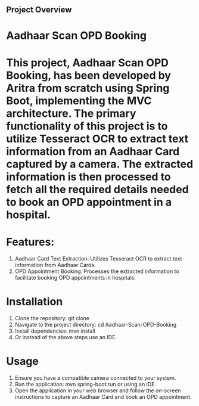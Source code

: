 ## Project Overview
# Aadhaar Scan OPD Booking
# This project, Aadhaar Scan OPD Booking, has been developed by Aritra from scratch using Spring Boot, implementing the MVC architecture. The primary functionality of this project is to utilize Tesseract OCR to extract text information from an Aadhaar Card captured by a camera. The extracted information is then processed to fetch all the required details needed to book an OPD appointment in a hospital.

# Features:
1. Aadhaar Card Text Extraction: Utilizes Tesseract OCR to extract text information from Aadhaar Cards.
2. OPD Appointment Booking: Processes the extracted information to facilitate booking OPD appointments in hospitals.
# Installation
1. Clone the repository: git clone <repository-url>
2. Navigate to the project directory: cd Aadhaar-Scan-OPD-Booking
3. Install dependencies: mvn install
4. Or instead of the above steps use an IDE.
# Usage
1. Ensure you have a compatible camera connected to your system.
2. Run the application: mvn spring-boot:run or using an IDE.
3. Open the application in your web browser and follow the on-screen instructions to capture an Aadhaar Card and book an OPD appointment.
